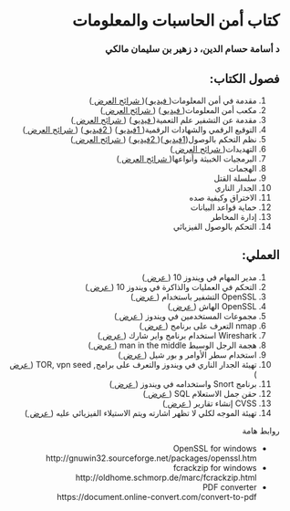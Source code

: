 <div dir="rtl">
  <h1> كتاب أمن الحاسبات والمعلومات </h1>
  <h3>
  د أسامة حسام الدين، د زهير بن سليمان مالكي  
</h3>
  <h2> فصول الكتاب:</h2>
  <ol>
    <li> مقدمة في أمن المعلومات(<a href="https://youtu.be/5og37POTDLc"> فيديو </a>)(<a href="./slides/01_intro.pdf"> شرائح العرض </a>) </li>
    <li> مكعب أمن المعلومات(<a href="https://youtu.be/JqG5SrIjboA"> فيديو </a>) (<a href="./slides/02_cybercube.pdf"> شرائح العرض </a>)</li>
    <li> مقدمة عن التشفير علم التعمية(<a href="https://youtu.be/ODQDFOIWEKc"> فيديو </a>) (<a href="./slides/03_crypto.pdf"> شرائح العرض </a>)</li>
    <li> التوقيع الرقمي والشهادات الرقمية(<a href="https://youtu.be/nYENa1JSWdg"> 1فيديو </a>) (<a href="https://youtu.be/39v4y56-INw"> 2فيديو </a>) (<a href="./slides/04_digitalcert.pdf"> شرائح العرض </a>)</li>
    <li> نظم التحكم بالوصول(<a href="https://youtu.be/s-KFtFZ-OoE">1فيديو </a>)(<a href="https://youtu.be/EuVQSYdL8R4"> 2فيديو </a>) (<a href="./slides/05_accesscontrol.pdf"> شرائح العرض </a>)</li>
    <li> التهديدات(<a href="./slides/06_threats.pdf"> شرائح العرض </a>)</li> 
    <li> البرمجيات الخبيثة وأنواعها(<a href="./slides/07_malware.pdf"> شرائح العرض </a>)</li>
    <li>الهجمات </li>
    <li> سلسلة القتل</li>
    <li> الجدار الناري</li>
    <li> الاختراق وكيفية صده</li>
    <li> حماية قواعد البيانات</li>
    <li> إدارة المخاطر</li>
    <li> التحكم بالوصول الفيزيائي</li>
  </ol>
   <h2> العملي:</h2>
   <ol>
     <li> مدير المهام في ويندوز 10 (<a href="./Labs/chapter1%20Lab%20-%20Windows%20Task%20Manager.pdf"> عرض </a>) </li>
    <li> التحكم في العمليات والذاكرة في ويندوز 10 (<a href="./Labs/chapter2%20Lab%20-%20Exploring%20Processes%2C%20Threads%2C%20Handles%2C%20and%20Windows%20Registry.pdf"> عرض </a>) </li>
    <li> OpenSSL التشفير باستخدام (<a href="./Labs/chapter3%20Lab%20-%20Encrypting%20and%20Decrypting%20Data%20Using%20OpenSSL.pdf"> عرض </a>) </li>
    <li> OpenSSL الهاش  (<a href="./Labs/chapter4%20Lab%20-%20Hashing%20Things%20Out.pdf"> عرض </a>) </li>
    <li> مجموعات المستخدمين في ويندوز  (<a href="./Labs/chapter5%20Lab%20-%20Create%20User%20Accounts.pdf"> عرض </a>) </li>
    <li> nmap التعرف على برنامج   (<a href="./Labs/chapter6%20Lab%20-%20Exploring%20Nmap.pdf"> عرض </a>) </li> 
    <li> Wireshark استخدام برنامج واير شارك (<a href="./Labs/chapter7%20Lab%20-%20Using%20Wireshark%20to%20Examine%20HTTP%20and%20HTTPS%20Traffic.pdf"> عرض </a>) </li>
    <li> هجمة الرجل الوسيط man in the middle  (<a href="./Labs/chapter8%20Lab%20-%20Certificate%20Authority%20Stores.pdf"> عرض </a>) </li>
    <li>  استخدام سطر الأوامر و بور شيل (<a href="./Labs/chapter9%20Lab%20-%20Using%20Windows%20PowerShell.pdf"> عرض </a>) </li>
    <li> تهيئة الجدار الناري في ويندوز والتعرف على برامج, TOR, vpn seed (<a href="./Labs/chapter10%20Lab%20-%20Firewall%20to%20stop%20specific%20website%2C%20Configuring%20TOR.docx"> عرض </a>) </li>
    <li> برنامج Snort واستخدامه في ويندوز (<a href="./Labs/chapter11%20Lab%20-%20Configure%20Snort%20for%20windows.docx"> عرض </a>) </li>
    <li> حقن جمل الاستعلام SQL  (<a href="./Labs/chapter12%20Lab%20-%20SQL%20Injection.docx"> عرض </a>) </li>
    <li> CVSS إنشاء تقارير (<a href="./Labs/chapter13%20Lab%20-%20CVSS%20Process.docx"> عرض </a>) </li>
    <li> تهيئة الموجه لكلي لا تظهر اشارته ويتم الاستيلاء الفيزيائي عليه  (<a href="--"> عرض </a>) </li>
  </ol>
  
  روابط هامة

 <ul> 
  <li>
OpenSSL for windows <br>
    http://gnuwin32.sourceforge.net/packages/openssl.htm </li>
<li>
fcrackzip for windows <br>
  http://oldhome.schmorp.de/marc/fcrackzip.html </li>
  <li>
PDF converter <br>
 https://document.online-convert.com/convert-to-pdf </li>
   
 </ul>

</div>
